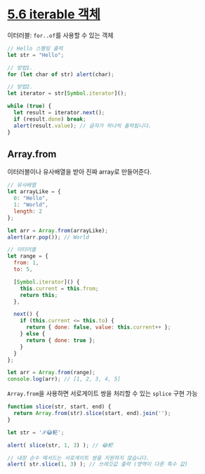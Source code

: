 # [5.6 iterable 객체](https://ko.javascript.info/iterable)

이터러블: `for..of`를 사용할 수 있는 객체
```javascript
// Hello 스팰링 출력
let str = "Hello";

// 방법1.
for (let char of str) alert(char);

// 방법2.
let iterator = str[Symbol.iterator]();

while (true) {
  let result = iterator.next();
  if (result.done) break;
  alert(result.value); // 글자가 하나씩 출력됩니다.
}
```

## Array.from
이터러블이나 유사배열을 받아 진짜 array로 만들어준다. 
```javascript
// 유사배열
let arrayLike = {
  0: "Hello",
  1: "World",
  length: 2
};

let arr = Array.from(arrayLike);
alert(arr.pop()); // World 
```
```javascript
// 이터러블
let range = {
  from: 1,
  to: 5,

  [Symbol.iterator]() {
    this.current = this.from;
    return this;
  },

  next() {
    if (this.current <= this.to) {
      return { done: false, value: this.current++ };
    } else {
      return { done: true };
    }
  }
};

let arr = Array.from(range);
console.log(arr); // [1, 2, 3, 4, 5]
```

`Array.from`을 사용하면 서로게이트 쌍을 처리할 수 있는 `splice` 구현 가능
```javascript
function slice(str, start, end) {
  return Array.from(str).slice(start, end).join('');
}

let str = '𝒳😂𩷶';

alert( slice(str, 1, 3) ); // 😂𩷶

// 내장 순수 메서드는 서로게이트 쌍을 지원하지 않습니다.
alert( str.slice(1, 3) ); // 쓰레깃값 출력 (영역이 다른 특수 값)
```
